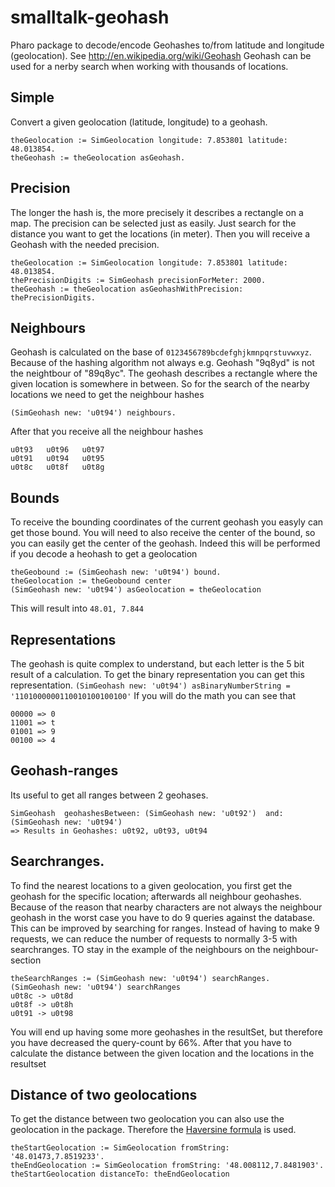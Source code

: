 # smalltalk-geohash
Pharo package to decode/encode Geohashes to/from latitude and longitude (geolocation). See http://en.wikipedia.org/wiki/Geohash
Geohash can be used for a nerby search when working with thousands of locations.

## Simple
Convert a given geolocation (latitude, longitude) to a geohash. 
```
theGeolocation := SimGeolocation longitude: 7.853801 latitude: 48.013854.
theGeohash := theGeolocation asGeohash.
```
## Precision
The longer the hash is, the more precisely it describes a rectangle on a map. The precision can be selected just as easily.
Just search for the distance you want to get the locations (in meter). Then you will receive a Geohash with the needed precision.
```
theGeolocation := SimGeolocation longitude: 7.853801 latitude: 48.013854.
thePrecisionDigits := SimGeohash precisionForMeter: 2000.
theGeohash := theGeolocation asGeohashWithPrecision: thePrecisionDigits.
```
## Neighbours
Geohash is calculated on the base of ```0123456789bcdefghjkmnpqrstuvwxyz```. Because of the hashing algorithm not always e.g. Geohash "9q8yd" is not the neightbour of "89q8yc".
The geohash describes a rectangle where the given location is somewhere in between. So for the search of the nearby locations we need to get the neighbour hashes

```
(SimGeohash new: 'u0t94') neighbours.
```
After that you receive all the neighbour hashes

```
u0t93	u0t96	u0t97
u0t91	u0t94	u0t95
u0t8c	u0t8f	u0t8g
```

## Bounds
To receive the bounding coordinates of the current geohash you easyly can get those bound.
You will need to also receive the center of the bound, so you can easily get the center of the geohash. Indeed this will be performed if you decode a heohash to get a geolocation
```
theGeobound := (SimGeohash new: 'u0t94') bound.
theGeolocation := theGeobound center
(SimGeohash new: 'u0t94') asGeolocation = theGeolocation
```
This will result into  ```48.01, 7.844```

## Representations
The geohash is quite complex to understand, but each letter is the 5 bit result of a calculation. To get the binary representation you can get this representation.
```(SimGeohash new: 'u0t94') asBinaryNumberString = '1101000000110010100100100'```
If you will do the math you can see that
```11010 => u
00000 => 0
11001 => t
01001 => 9
00100 => 4
```

## Geohash-ranges
Its useful to get all ranges between 2 geohases.  
```
SimGeohash  geohashesBetween: (SimGeohash new: 'u0t92')  and: (SimGeohash new: 'u0t94') 
=> Results in Geohashes: u0t92, u0t93, u0t94
```
## Searchranges.
To find the nearest locations to a given geolocation, you first get the geohash for the specific location; afterwards all neighbour geohashes.
Because of the reason that nearby characters are not always the neighbour geohash in the worst case you have to do 9 queries against the database.
This can be improved by searching for ranges.
Instead of having to make 9 requests, we can reduce the number of requests to normally 3-5 with searchranges.
TO stay in the example of the neighbours on the neighbour-section
```
theSearchRanges := (SimGeohash new: 'u0t94') searchRanges.
(SimGeohash new: 'u0t94') searchRanges
u0t8c -> u0t8d
u0t8f -> u0t8h
u0t91 -> u0t98
```
You will end up having some more geohashes in the resultSet, but therefore you have decreased the query-count by 66%.
After that you have to calculate the distance between the given location and the locations in the resultset

## Distance of two geolocations
To get the distance between two geolocation you can also use the geolocation in the package. Therefore the [Haversine formula](https://en.wikipedia.org/wiki/Haversine_formula) is used.
```
theStartGeolocation := SimGeolocation fromString: '48.01473,7.8519233'.
theEndGeolocation := SimGeolocation fromString: '48.008112,7.8481903'.
theStartGeolocation distanceTo: theEndGeolocation 
```


